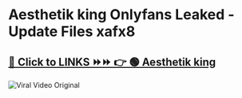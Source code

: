 
 # Aesthetik king Onlyfans Leaked - Update Files xafx8

## <h2><a href="https://clipsfans.com/Aesthetik_king&ref=git">🔗 Click to LINKS ⏩⏩ 👉 🟢 Aesthetik king </a></h2>

<a href="https://clipsfans.com/Aesthetik_king&ref=git" rel="nofollow" data-target="animated-image.originalLink"><img src="https://i.ibb.co.com/xMMVF88/686577567.gif" alt="Viral Video Original" style="max-width: 100%; display: inline-block;" data-target="animated-image.originalImage"></a>

